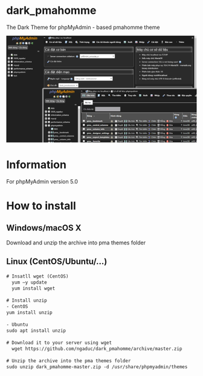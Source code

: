 # dark_pmahomme
The Dark Theme for phpMyAdmin - based pmahomme theme

<img src="https://github.com/ngaduc/dark_pmahomme/raw/master/screen.png">

# Information
For phpMyAdmin version 5.0

# How to install

## Windows/macOS X

  Download and unzip the archive into pma themes folder

## Linux (CentOS/Ubuntu/...)

    # Insatll wget (CentOS)
      yum –y update
      yum install wget
      
    # Install unzip
    - CentOS
    yum install unzip
    
    - Ubuntu
    sudo apt install unzip
    
    # Download it to your server using wget
	  wget https://github.com/ngaduc/dark_pmahomme/archive/master.zip
    
    # Unzip the archive into the pma themes folder
    sudo unzip dark_pmahomme-master.zip -d /usr/share/phpmyadmin/themes
    
